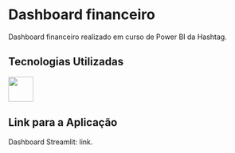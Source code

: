# Dashboard financeiro

Dashboard financeiro realizado em curso de Power BI da Hashtag.

## Tecnologias Utilizadas

<img src="https://avatars.githubusercontent.com/u/42988494?s=200&v=4" width="50" height="50"/>

## Link para a Aplicação

Dashboard Streamlit: <a style="text-decoration:none;" href="https://app.powerbi.com/view?r=eyJrIjoiNzU4MWY1ODgtZDNiMC00MzQ1LWFkZGYtMjFjZDQ0YTI5YWEwIiwidCI6IjFmZTA1YTY2LWNhMjYtNGJmZC1hZDlkLWQzMDRhZGViMjIwNSJ9" target="_blank">link</a>.
